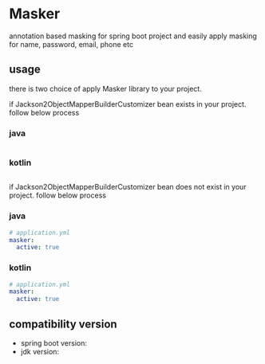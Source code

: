 # Masker

annotation based masking for spring boot project and easily apply masking for name, password, email, phone etc

## usage

there is two choice of apply Masker library to your project.

if Jackson2ObjectMapperBuilderCustomizer bean exists in your project.
follow below process

### java

```java

```

### kotlin

```kotlin

```

if Jackson2ObjectMapperBuilderCustomizer bean does not exist in your project.
follow below process

### java

```yaml
# application.yml
masker:
  active: true
```

### kotlin

```yaml
# application.yml
masker:
  active: true
```

## compatibility version
- spring boot version:
- jdk version:
